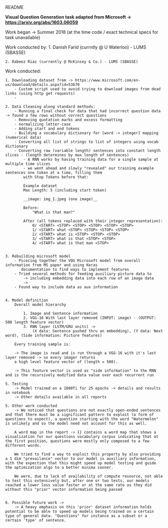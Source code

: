README

__Visual Question Generation task adapted from Microsoft -> https://arxiv.org/abs/1603.06059__

Work began -> Summer 2018 (at the time code / exact technical specs for task unavailable)

Work conducted by: 
    1. Danish Farid (currntly @ U Waterloo) - LUMS (SBASSE)
    
    2. Rabeez Riaz (currently @ McKinsey & Co.) - LUMS (SBASSE)

Work conducted: 
    
    1. Downloading dataset from -> https://www.microsoft.com/en-us/download/details.aspx?id=53670
        - Custom script used to avoid trying to download images from dead links (using http get requests)
        - 
    
    2. Data Cleaning along standard methods: 
        - Running a final check for data that had incorrect question data -> found a few rows without correct questions
        - Removing quotation marks and excess formatting
        - normalizing letter-case
        - Adding start and end tokens
        - Building a vocabulary dictionary for [word -> integer] mapping (numerical data)
        - Converting all list of strings to list of integers using vocab dictionary 
        - Converting raw (variable length) sentences into constant length slices - (length determines by max length of sentences)
            - A RNN works by having training data for a single sample at multiple time slices 
            - we went ahead and slowly "revealed" our training example sentences one token at a time, filling them 
            with Stop Tokens before that:
            
            Example dataset
            Max Length: 5 (including start token)
            
            __image: img_1.jpeg (one image)__ 
            
            Before: 
                "What is that man?"
            
            After (all tokens replaced with their integer representation):
                0/ <START> <STOP> <STOP> <STOP> <STOP> <STOP>
                1/ <START> what <STOP> <STOP> <STOP> <STOP>
                2/ <START> what is <STOP> <STOP> <STOP>
                3/ <START> what is that <STOP> <STOP>
                4/ <START> what is that man <STOP>
        

    3. Rebuilding microsoft model
        - Picecing together the VQG Microsoft model from overall information from MS paper and using Keras 
           documentation to find ways to implement features
        - Tried several methods for feeding auxiliary picture data to  
            -> including embedding data into each row of an image data
            -> 
        - Found way to include data as aux information


    4. Model definition 
        Overall model hierarchy
        
            1. Image and Sentence information 
            2. VGG-16 With last layer removed (INPUT: image) - (OUTPUT: 500 length feature vector)
            3. RNN layer (LSTM/GRU units) -> 
                (X data: Sentence pushed thru an embedding), (Y data: Next word), (Side information: Picture features)
        
        Every training sample is:
        
        -> The image is read and is run through a VGG-16 with it's last layer removed -> so every imager returns 
        a high level feature vector of (length = 500). 
        
        -> This feature vector is used as "side information" to the RNN and is the recursively modified data value over each recurrent run
        
    5. Testing
        -> Model trained on a 1080Ti for 25 epochs -> details and results in notebook
        -> Other details available in all reports

    5. Other work conducted
        -> We noticed that questions are not exactly open-ended sentences and that there must be a significant pattern to exploit (a form of questions to expect), a question starting with the word "Watermelon" is unlikely and so the model need not account for this as well. 

        A word map in the report -> {} contains a word map that shows a visualization for our questions vocabulary corpus indicating that at the first position, questions were mostly only composed to a few different words. 

        We tried to find a way to exploit this property by also providing a 1 dim "prevailance" vector to our model is auxiliary information, with the expection that this might speed up model testing and guide the optimization algo to a better minima sooner.

        We were, due to lack of availability of compute resource, not able to test this extensively but, after one or two tests, our models reached a lower loss value faster or at the same rate as they did without this "prior" vector information being passed


    6. Possible future work -> 
        -> A heavy emphasis on this 'prior' dataset information holds potential to be able to speed up models being trained on a certain type of general data. "Questions" for instance as a subset or a certain 'type' of sentence. 
